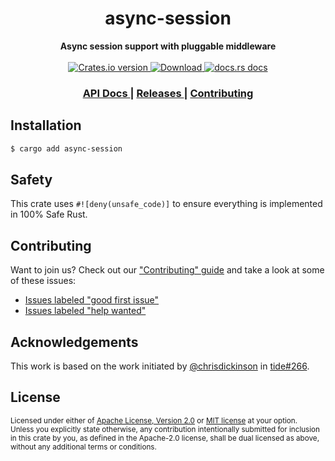 <h1 align="center">async-session</h1>
<div align="center">
  <strong>
    Async session support with pluggable middleware
  </strong>
</div>

<br />

<div align="center">
  <!-- Crates version -->
  <a href="https://crates.io/crates/async-session">
    <img src="https://img.shields.io/crates/v/async-session.svg?style=flat-square"
    alt="Crates.io version" />
  </a>
  <!-- Downloads -->
  <a href="https://crates.io/crates/async-session">
    <img src="https://img.shields.io/crates/d/async-session.svg?style=flat-square"
      alt="Download" />
  </a>
  <!-- docs.rs docs -->
  <a href="https://docs.rs/async-session">
    <img src="https://img.shields.io/badge/docs-latest-blue.svg?style=flat-square"
      alt="docs.rs docs" />
  </a>
</div>

<div align="center">
  <h3>
    <a href="https://docs.rs/async-session">
      API Docs
    </a>
    <span> | </span>
    <a href="https://github.com/http-rs/async-session/releases">
      Releases
    </a>
    <span> | </span>
    <a href="https://github.com/http-rs/async-session/blob/main/.github/CONTRIBUTING.md">
      Contributing
    </a>
  </h3>
</div>

## Installation
```sh
$ cargo add async-session
```

## Safety
This crate uses ``#![deny(unsafe_code)]`` to ensure everything is implemented in
100% Safe Rust.

## Contributing
Want to join us? Check out our ["Contributing" guide][contributing] and take a
look at some of these issues:

- [Issues labeled "good first issue"][good-first-issue]
- [Issues labeled "help wanted"][help-wanted]

[contributing]: https://github.com/http-rs/async-session/blob/main/.github/CONTRIBUTING.md
[good-first-issue]: https://github.com/http-rs/async-session/labels/good%20first%20issue
[help-wanted]: https://github.com/http-rs/async-session/labels/help%20wanted

## Acknowledgements

This work is based on the work initiated by
[@chrisdickinson](https://github.com/chrisdickinson) in
[tide#266](https://github.com/http-rs/tide/pull/266).

## License

<sup>
Licensed under either of <a href="LICENSE-APACHE">Apache License, Version
2.0</a> or <a href="LICENSE-MIT">MIT license</a> at your option.
</sup>

<br/>

<sub>
Unless you explicitly state otherwise, any contribution intentionally submitted
for inclusion in this crate by you, as defined in the Apache-2.0 license, shall
be dual licensed as above, without any additional terms or conditions.
</sub>

